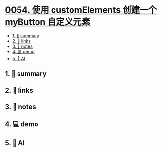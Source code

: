 # [0054. 使用 customElements 创建一个 myButton 自定义元素](https://github.com/Tdahuyou/javascript/tree/main/0054.%20%E4%BD%BF%E7%94%A8%20customElements%20%E5%88%9B%E5%BB%BA%E4%B8%80%E4%B8%AA%20myButton%20%E8%87%AA%E5%AE%9A%E4%B9%89%E5%85%83%E7%B4%A0)


<!-- region:toc -->
- [1. 📝 summary](#1--summary-30)
- [2. 🔗 links](#2--links-30)
- [3. 📒 notes](#3--notes-30)
- [4. 💻 demo](#4--demo-30)
- [5. 🤖 AI](#5--ai-30)
<!-- endregion:toc -->

## 1. 📝 summary

## 2. 🔗 links
## 3. 📒 notes
## 4. 💻 demo
## 5. 🤖 AI

